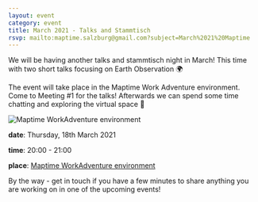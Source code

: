 ```yaml
---
layout: event
category: event
title: March 2021 - Talks and Stammtisch
rsvp: mailto:maptime.salzburg@gmail.com?subject=March%2021%20Maptime
---
```


We will be having another talks and stammtisch night in March! This time with two short talks focusing on Earth Observation 🌍

The event will take place in the Maptime Work Adventure environment. Come to Meeting #1 for the talks! Afterwards we can spend some time chatting and exploring the virtual space 🍻

![Maptime WorkAdventure environment]({{site.baseurl}}/img/2020-02-14_workadventure.png)


**date**: Thursday, 18th March 2021

**time**: 20:00 - 21:00

**place**: [Maptime WorkAdventure environment](https://play.workadventu.re/@/maptimesbg/maptimesbg/maptimesbg)


By the way - get in touch if you have a few minutes to share anything you are working on in one of the upcoming events!

